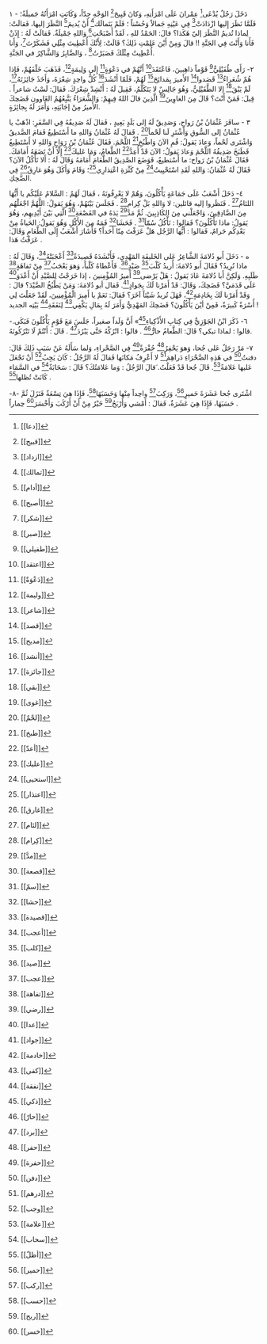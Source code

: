 ۱ - دَخَلَ رَجُلٌ يُدْعَى[^1] عِمْرانَ عَلَى امْرَأَتِهِ، وَكانَ قَبِيحَ[^2] الوَجْهِ جِدّاً، وَكَانَتِ امْرَأَتُهُ جَميلَةً؛ فَلَمَّا نَظَرَ إِليها ازْدَادَتْ[^3] فِي عَيْنِهِ جَمالاً وَحُسْناً ؛ فَلَمْ يَتَمالَك[^4] أَنْ يُديمَ[^5] النَّظَرَ إليها، فَقالَتْ: لِماذا تُديمُ النَّظَرَ إليّ هَكَذا؟ قالَ: الحَمْدُ للهِ ، لَقَدْ أَصْبَحْتِ[^6] وَاللهِ جَمْيلَةٌ. فَقالَتْ لَهُ : إِذَنْ فَأَنا وَأَنْتَ فِي الجَنَّةِ !! قالَ وَمِنْ أَيْنَ عَلِمْتِ ذَلِكَ؟ قَالَتْ: لِأَنَّكَ أُعْطِيتَ مِثْلِي فَشَكَرْتَ[^7]، وَأَنا أُعْطِيتُ مِثْلَكَ فَصَبَرْتُ[^8] ، وَالصَّابِرُ وَالشَّاكِرُ في الجَنَّةِ.

٢- رَأَى طُفَيْلِيٌّ[^9] قَوْماً ذاهِبينَ، فَاعْتَقَدَ[^10] أَنَّهُمْ في دَعْوَةٍ[^11] إِلَى وَلِيمَةٍ[^12]، فَذَهَبَ خَلْفَهُمْ، فَإِذا هُمْ شُعَراءُ[^13] قَصَدوا[^14] الأَميرَ بِمَدائِحَ[^15] لَهُمْ، فَلَمّا أَنْشَدَ[^16] كُلُّ واحِدٍ شِعْرَهُ، وَأَخَذَ جَائِزَتَهُ[^17]، لَمْ يَبْقَ[^18] إلا الطَّفَيْلِيُّ، وَهُوَ جَالِسٌ لا يَتَكَلَّمُ، فَقِيلَ لَهُ : أَنْشِدْ شِعْرَكَ. فَقالَ: لَسْتُ شاعراً . قِيلَ: فَمَنْ أَنْتَ؟ قَالَ مِنَ الغاوِينَ[^19] الَّذِينَ قالَ اللهُ فِيهِمْ: وَالشُّعَرَاءُ يَتَّبِعُهُمُ الغَاوون فَضَحِكَ الأَميرُ مِنْ إجَابَتِهِ، وَأَمَرَ لَهُ بِجائِزَةٍ.

٣ - سافَرَ عُثْمَانُ بْنُ رَواحِ، وَصَدِيقٌ لَهُ إلى بَلَدٍ بَعِيدٍ ، فَقالَ لَهُ صَدِيقُهُ فِي السَّفَرِ: اذْهَبْ يا عُثْمَانُ إلى السُّوقِ وَأَشْتَرِ لَنا لَحْماً[^20] . فَقالَ لَهُ عُثْمَانُ وَاللهِ ما أَسْتَطِيعُ فَقامَ الصَّديقُ وَاشْتَرى لَحْماً، وَعادَ يَقولُ: قُمِ الآنَ وَاطْبُخِ[^21] اللَّحْمَ. فَقَالَ عُثْمَانُ بْنُ رَوَاحٍ وَاللهِ لا أَسْتَطِيعُ فَطَبَخَ صَدِيقُهُ اللَّحْمَ وَعادَ يَقولُ: الآنَ قَدْ أُعِدَّ[^22] الطَّعامُ، وَمَا عَليكَ[^23] إِلَّا أَنْ تَضَعَهُ أَمَامَكَ. فَقَالَ عُثْمَانُ بْنُ رَواح: ما أَسْتطيعُ، فَوَضَعَ الصَّدِيقُ الطَّعَامَ أَمَامَهُ وَقَالَ لَهُ : أَلا تَأْكُلُ الآنَ؟ فَقَالَ لَهُ عُثْمَانُ: وَاللهِ لَقَدِ اسْتَحْيِيتُ[^24] مِنْ كَثْرَةِ اعْتِذارِي[^25]؛ وَقَامَ وَأَكَلَ وَهُوَ غارِقٌ[^26] فِي الضَّحِكِ.

٤- دَخَلَ أَشْعَبُ عَلَى جَمَاعَةٍ يَأْكُلُونَ، وَهُمْ لا يَعْرِفُونَهُ ، فَقالَ لَهُمُ : السَّلامُ عَلَيْكُم يا أَيُّهَا اللئامُ[^27] . فَنَظَروا إليه قائلين: لا وَاللهِ بَلْ كِرام[^28] . فَجَلَسَ بَيْنَهُمْ، وَهُوَ يَقولُ: اللَّهُمَّ اجْعَلْهُم مِنَ الصَّادِقِينَ، وَاجْعَلْني مِنَ الكَاذِبِينَ. ثُمَّ مَدَّ[^29] يَدَهُ في القَصْعَةِ[^30] الَّتِي بَيْنَ أَيْدِيهِم، وَهُوَ يَقولُ: ماذا تَأْكُلُونَ؟ فَقالوا : نَأْكُلُ سُمّاً[^32] . فَحَشَا[^31] فَمَهُ مِنَ الأَكْلِ وَهُوَ يَقولُ: الحَياةُ مِنْ بَعْدِكُم حَرامٌ، فَقالوا : أَيُّها الرَّجُل هَلْ عَرَفْتَ مِنّا أَحَداً؟ فَأَشَارَ أَشْعَبُ إِلَى الطَّعَامِ وَقَالَ: عَرَفْتُ هَذا .

ه - دَخَلَ أَبو دُلامَةَ الشَّاعِرُ عَلى الخَليفَةِ المَهْدِي، فَأَنْشَدَهُ قَصِيدَةً[^33] أَعْجَبَتْهُ[^34]، وَقَالَ لَهُ : ماذا تُرِيدُ؟ فَقَالَ أَبو دُلامَةَ: أُريدُ كَلْبَ[^36] صَيْدٍ[^35]. فَأَعْطاهُ كَلْباً، وَهوَ يَعْجَبُ[^37] مِنْ تَفاهَةٍ[^38] طَلَبِهِ. وَلَكِنَّ أَبا دُلامَةَ عَادَ يَقولُ : هَلْ يَرْضى[^39] أَميرُ المُؤْمِنينَ ، إذا خَرَجْتُ لِلصَّيْدِ أَنْ أَعْدَوَ[^40] عَلَى قَدَمَيَّ؟ فَضَحِكَ، وَقَالَ: قَدْ أَمَرْنا لَكَ بِجَوادٍ[^41]. فَقال أبو دُلامَةَ: وَمَنْ يَطْبُخُ الصَّيْدَ؟
قالَ : وَقَدْ أَمَرْنا لَكَ بِخَادِمَةٍ[^42]، فَهَلَ تُريدُ شَيْئاً آخَرَ؟ فَقالَ: نَعَمْ يا أَمِيرَ الْمُؤْمِنِينَ، لَقَدْ جَعَلْتَ لِي أُسْرَةً كَبيرَةً، فَمِنْ أيْنَ يَأْكُلُونَ؟ فَضَحِكَ المَهْدِيُّ وَأَمَرَ لَهُ بِمَالِ يَكْفِي[^43] لِنَفَقَةِ[^44] بَيْتِه الجديد !

-٦- ذَكَرَ ابْنُ الجَوْزِيٌّ فِي كِتابِ الأَذْكِياءِ[^45]» أَنَّ وَلَداً صغيراً، جَلَسَ مَعَ قَوْمٍ يَأْكُلُونَ فَبَكَى. قالوا : لماذا تبكي؟ قَالَ: الطَّعامُ حارٌّ[^46] . قالوا : اتْرُكْهُ حَتَّى يَبْرُدَ[^47] . قَالَ : أَنْتُمْ لَا تَتْرُكُونَهُ.

٧- مَرْ رَجَلٌ عَلى جُحا، وَهوَ يَحْفِرُ[^48] حُفْرَةً[^49] فِي الصَّحْراءِ، وَلما سَأَلَهُ عَنْ سَبَبٍ ذَلِكَ قَالَ: دفنتُ[^53] في هَذِهِ الصَّحْرَاءِ دَراهِمَ[^50] لا أَعْرِفُ مَكانَها فَقالَ لَهُ الرَّجُلُ : كَانَ يَجِبُ[^51] أَنْ تَجْعَلَ عَليها عَلامَةً[^52]. قَالَ جُحا قَدْ فَعَلْتُ.  َقالَ الرَّجُلُ : وَما عَلامَتُكَ؟ قَالَ : سَحَابَةٌ[^54] في السَّمَاء كَانَتْ تُظلها[^55] .

-۸- اشْتَرى جُحا عَشَرَةَ حَميرٍ[^56]، وَرَكِبَ[^57] واحِداً مِنْها وَحَسَبَهَا[^58]، فَإِذَا هِيَ تِسْعَةٌ فَنَزَلَ ثُمَّ حَسَبَهَا، فَإِذَا هِيَ عَشَرَةٌ، فَقالَ : أَمْشي وَأَرْبَحُ[^59] خَيْرٌ مِنْ أَنْ أَرْكَبَ وَأَخْسَرَ[^60] حِماراً .

[^1]: [[دعا]]
[^2]: [[قبيح]]
[^3]: [[ازداد]]
[^4]: [[تمالك]]
[^5]: [[أدام]]
[^6]: [[أصبح]]
[^7]: [[شكر]]
[^8]: [[صبر]]
[^9]: [[طفيلي]]
[^10]: [[اعتقد]]
[^11]: [[دَعْوَةٌ]]
[^12]: [[وليمة]]
[^13]: [[شاعر]]
[^14]: [[قصد]]
[^15]: [[مديح]]
[^16]: [[أنشد]]
[^17]: [[جائزة]]
[^18]: [[بقي]]
[^19]: [[غوى]]
[^20]: [[لحْمٌ]]
[^21]: [[طبخ]]
[^22]: [[أعدّ]]
[^23]: [[عليك]]
[^24]: [[استحيى]]
[^25]: [[اعتذار]]
[^26]: [[غارق]]
[^27]: [[لئام]]
[^28]: [[كِرام]]
[^29]: [[مدَّ]]
[^30]: [[قصعة]]
[^31]: [[حشا]]
[^32]: [[سمّ]]
[^33]: [[قصيدة]]
[^34]: [[أعجب]]
[^35]: [[صيد]]
[^36]: [[كلب]]
[^37]: [[عجب]]
[^38]: [[تفاهة]]
[^39]: [[رضي]]
[^40]: [[عدا]]
[^41]: [[جواد]]
[^42]: [[خادمة]]
[^43]: [[كفى]]
[^44]: [[نفقة]]
[^45]: [[ذكي]]
[^46]: [[حارّ]]
[^47]: [[برد]]
[^48]: [[حفر]]
[^49]: [[حفرة]]
[^50]: [[درهم]]
[^51]: [[وجب]]
[^52]: [[علامة]]
[^53]: [[دفن]]
[^54]: [[سحاب]]
[^55]: [[أظلّ]]
[^56]: [[حمير]]
[^57]: [[ركب]]
[^58]: [[حسب]]
[^59]: [[ربح]]
[^60]: [[خسر]]